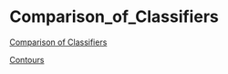 # Comparison_of_Classifiers

 [Comparison of Classifiers](https://scikit-learn.org/stable/auto_examples/classification/plot_classifier_comparison.html)  

[Contours](https://morvanzhou.github.io/tutorials/data-manipulation/plt/3-3-contours/)

